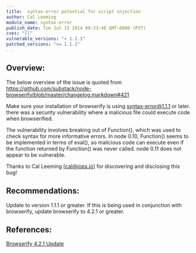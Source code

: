 ```yaml
---
title:  syntax-error potential for script injection
author: Cal Leeming
module_name: syntax-error
publish_date: Tue Jul 15 2014 09:33:48 GMT-0800 (PST)
cves: "[]"
vulnerable_versions: "< 1.1.1"
patched_versions: ">= 1.1.1"
...
```


## Overview:

The below overview of the issue is quoted from https://github.com/substack/node-browserify/blob/master/changelog.markdown#421

Make sure your installation of browserify is using syntax-error@1.1.1 or later. there was a security vulnerability where a malicious file could execute code when browserified.

The vulnerability involves breaking out of Function(), which was used to check syntax for more informative errors. In node 0.10, Function() seems to be implemented in terms of eval(), so malicious code can execute even if the function returned by Function() was never called. node 0.11 does not appear to be vulnerable.

Thanks to Cal Leeming [cal@iops.io] for discovering and disclosing this bug!


## Recommendations:
Update to version 1.1.1 or greater. If this is being used in conjunction with browserify, update browserify to 4.2.1 or greater.

## References:
[Browserify 4.2.1 Update](https://github.com/substack/node-browserify/blob/master/changelog.markdown#421)
